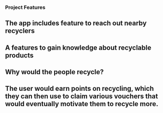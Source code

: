### Project Features
##  The app includes feature to reach out nearby recyclers 
##  A features to gain knowledge about recyclable products 

## Why would the people recycle?

## The user would earn points on recycling, which they can then use to claim various vouchers that would eventually motivate them to recycle more.

